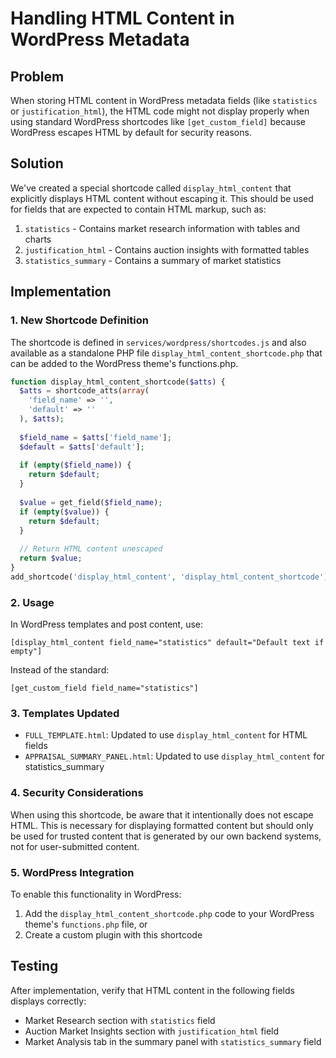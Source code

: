 # Handling HTML Content in WordPress Metadata

## Problem

When storing HTML content in WordPress metadata fields (like `statistics` or `justification_html`), the HTML code might not display properly when using standard WordPress shortcodes like `[get_custom_field]` because WordPress escapes HTML by default for security reasons.

## Solution

We've created a special shortcode called `display_html_content` that explicitly displays HTML content without escaping it. This should be used for fields that are expected to contain HTML markup, such as:

1. `statistics` - Contains market research information with tables and charts
2. `justification_html` - Contains auction insights with formatted tables
3. `statistics_summary` - Contains a summary of market statistics

## Implementation

### 1. New Shortcode Definition

The shortcode is defined in `services/wordpress/shortcodes.js` and also available as a standalone PHP file `display_html_content_shortcode.php` that can be added to the WordPress theme's functions.php.

```php
function display_html_content_shortcode($atts) {
  $atts = shortcode_atts(array(
    'field_name' => '',
    'default' => ''
  ), $atts);
  
  $field_name = $atts['field_name'];
  $default = $atts['default'];
  
  if (empty($field_name)) {
    return $default;
  }
  
  $value = get_field($field_name);
  if (empty($value)) {
    return $default;
  }
  
  // Return HTML content unescaped
  return $value;
}
add_shortcode('display_html_content', 'display_html_content_shortcode');
```

### 2. Usage

In WordPress templates and post content, use:

```
[display_html_content field_name="statistics" default="Default text if empty"]
```

Instead of the standard:

```
[get_custom_field field_name="statistics"]
```

### 3. Templates Updated

- `FULL_TEMPLATE.html`: Updated to use `display_html_content` for HTML fields
- `APPRAISAL_SUMMARY_PANEL.html`: Updated to use `display_html_content` for statistics_summary

### 4. Security Considerations

When using this shortcode, be aware that it intentionally does not escape HTML. This is necessary for displaying formatted content but should only be used for trusted content that is generated by our own backend systems, not for user-submitted content.

### 5. WordPress Integration

To enable this functionality in WordPress:

1. Add the `display_html_content_shortcode.php` code to your WordPress theme's `functions.php` file, or
2. Create a custom plugin with this shortcode

## Testing

After implementation, verify that HTML content in the following fields displays correctly:

- Market Research section with `statistics` field 
- Auction Market Insights section with `justification_html` field
- Market Analysis tab in the summary panel with `statistics_summary` field